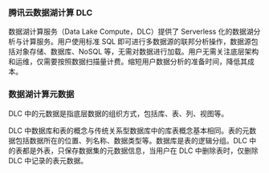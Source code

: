 ### 腾讯云数据湖计算 DLC

数据湖计算服务（Data Lake Compute，DLC）提供了 Serverless 化的数据湖分析与计算服务。用户使用标准 SQL 即可进行多数据源的联邦分析操作，数据源包括对象存储、数据库、NoSQL 等，无需对数据进行加载。用户无需关注底层架构和运维，仅需要按照数据扫描量计费。缩短用户数据分析的准备时间，降低其成本。

### 数据湖计算元数据
DLC 中的元数据是指底层数据的组织方式，包括库、表、列、视图等。

DLC 中数据库和表的概念与传统关系型数据库中的库表概念基本相同。表的元数据包括数据所在的位置、列名称、数据类型等。数据库是表的逻辑分组。DLC 中的表都是外表，只保存数据集的元数据信息，当用户在 DLC 中删除表时，仅删除 DLC 中记录的表元数据。
